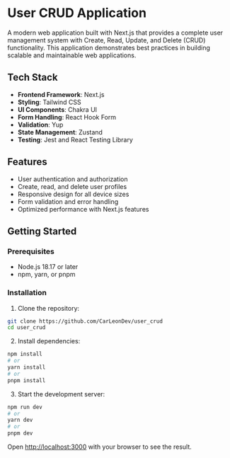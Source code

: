 # User CRUD Application

A modern web application built with Next.js that provides a complete user management system with Create, Read, Update, and Delete (CRUD) functionality. This application demonstrates best practices in building scalable and maintainable web applications.

## Tech Stack

- **Frontend Framework**: Next.js
- **Styling**: Tailwind CSS
- **UI Components**: Chakra UI
- **Form Handling**: React Hook Form
- **Validation**: Yup
- **State Management**: Zustand
- **Testing**: Jest and React Testing Library

## Features

- User authentication and authorization
- Create, read, and delete user profiles
- Responsive design for all device sizes
- Form validation and error handling
- Optimized performance with Next.js features

## Getting Started

### Prerequisites

- Node.js 18.17 or later
- npm, yarn, or pnpm

### Installation

1. Clone the repository:

```bash
git clone https://github.com/CarLeonDev/user_crud
cd user_crud
```

2. Install dependencies:

```bash
npm install
# or
yarn install
# or
pnpm install
```

3. Start the development server:

```bash
npm run dev
# or
yarn dev
# or
pnpm dev
```

Open [http://localhost:3000](http://localhost:3000) with your browser to see the result.
